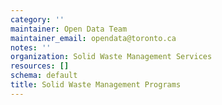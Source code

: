 ```yaml
---
category: ''
maintainer: Open Data Team
maintainer_email: opendata@toronto.ca
notes: ''
organization: Solid Waste Management Services
resources: []
schema: default
title: Solid Waste Management Programs
---
```

